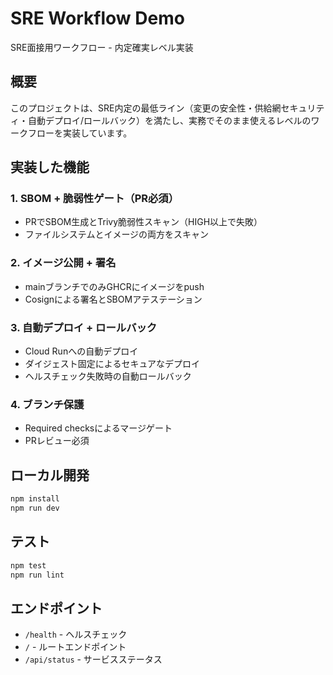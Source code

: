 # SRE Workflow Demo

SRE面接用ワークフロー - 内定確実レベル実装

## 概要

このプロジェクトは、SRE内定の最低ライン（変更の安全性・供給網セキュリティ・自動デプロイ/ロールバック）を満たし、実務でそのまま使えるレベルのワークフローを実装しています。

## 実装した機能

### 1. SBOM + 脆弱性ゲート（PR必須）
- PRでSBOM生成とTrivy脆弱性スキャン（HIGH以上で失敗）
- ファイルシステムとイメージの両方をスキャン

### 2. イメージ公開 + 署名
- mainブランチでのみGHCRにイメージをpush
- Cosignによる署名とSBOMアテステーション

### 3. 自動デプロイ + ロールバック
- Cloud Runへの自動デプロイ
- ダイジェスト固定によるセキュアなデプロイ
- ヘルスチェック失敗時の自動ロールバック

### 4. ブランチ保護
- Required checksによるマージゲート
- PRレビュー必須

## ローカル開発

```bash
npm install
npm run dev
```

## テスト

```bash
npm test
npm run lint
```

## エンドポイント

- `/health` - ヘルスチェック
- `/` - ルートエンドポイント
- `/api/status` - サービスステータス